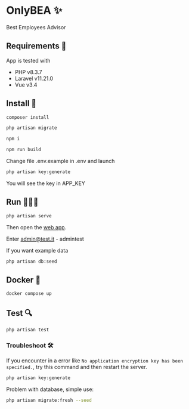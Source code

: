 # OnlyBEA ✨

Best Employees Advisor

## Requirements 🤖

App is tested with

- PHP v8.3.7
- Laravel v11.21.0
- Vue v3.4

## Install 💾

```bash
composer install

php artisan migrate

npm i

npm run build
```

Change file .env.example in .env and launch

```bash
php artisan key:generate
```

You will see the key in APP_KEY

## Run 🏃🏻‍♂️

```bash
php artisan serve
```

Then open the [web app](http://localhost:8000/).

Enter admin@test.it - admintest

If you want example data

```bash
php artisan db:seed
```

## Docker 🐳

```bash
docker compose up
```

## Test 🔍

```bash
php artisan test
```

### Troubleshoot 🛠️

If you encounter in a error like `No application encryption key has been specified.`, try this command and then restart the server.

```bash
php artisan key:generate
```

Problem with database, simple use:

```bash
php artisan migrate:fresh --seed
```
